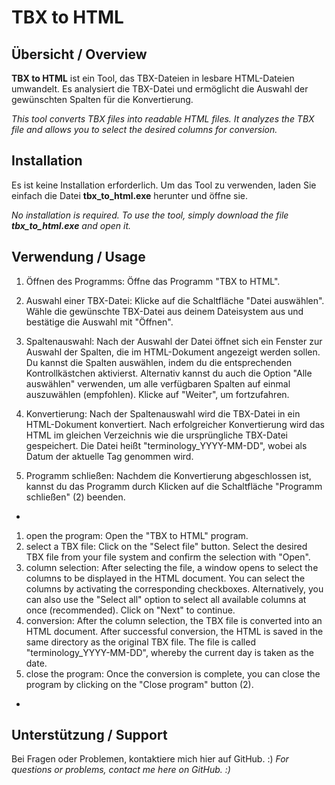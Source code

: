 # TBX to HTML

## Übersicht / Overview
**TBX to HTML** ist ein Tool, das TBX-Dateien in lesbare HTML-Dateien umwandelt. 
Es analysiert die TBX-Datei und ermöglicht die Auswahl der gewünschten Spalten für die Konvertierung.

*This tool converts TBX files into readable HTML files. It analyzes the TBX file and allows you to select the desired columns for conversion.*

## Installation
Es ist keine Installation erforderlich. Um das Tool zu verwenden, laden Sie 
einfach die Datei **tbx_to_html.exe** herunter und öffne sie.

*No installation is required. To use the tool, simply download the file **tbx_to_html.exe** and open it.*

## Verwendung / Usage
1. Öffnen des Programms:
       Öffne das Programm "TBX to HTML".

2. Auswahl einer TBX-Datei:
       Klicke auf die Schaltfläche "Datei auswählen".
       Wähle die gewünschte TBX-Datei aus deinem Dateisystem aus und bestätige die Auswahl mit "Öffnen".

3. Spaltenauswahl:
       Nach der Auswahl der Datei öffnet sich ein Fenster zur Auswahl der Spalten, die im HTML-Dokument angezeigt werden sollen.
       Du kannst die Spalten auswählen, indem du die entsprechenden Kontrollkästchen aktivierst.
       Alternativ kannst du auch die Option "Alle auswählen" verwenden, um alle verfügbaren Spalten auf einmal auszuwählen (empfohlen).
       Klicke auf "Weiter", um fortzufahren.

4. Konvertierung:
       Nach der Spaltenauswahl wird die TBX-Datei in ein HTML-Dokument konvertiert.
       Nach erfolgreicher Konvertierung wird das HTML im gleichen Verzeichnis wie die ursprüngliche TBX-Datei gespeichert. Die Datei heißt "terminology_YYYY-MM-DD", wobei als Datum der aktuelle Tag genommen wird.

5. Programm schließen:
       Nachdem die Konvertierung abgeschlossen ist, kannst du das Programm durch Klicken auf die Schaltfläche "Programm schließen" (2) beenden.

*
1. open the program:
       Open the "TBX to HTML" program.
2. select a TBX file:
       Click on the "Select file" button.
       Select the desired TBX file from your file system and confirm the selection with "Open".
3. column selection:
       After selecting the file, a window opens to select the columns to be displayed in the HTML document.
       You can select the columns by activating the corresponding checkboxes.
       Alternatively, you can also use the "Select all" option to select all available columns at once (recommended).
       Click on "Next" to continue.
4. conversion:
       After the column selection, the TBX file is converted into an HTML document.
       After successful conversion, the HTML is saved in the same directory as the original TBX file. The file is called "terminology_YYYY-MM-DD", whereby the current day is taken as the date.
5. close the program:
       Once the conversion is complete, you can close the program by clicking on the "Close program" button (2).
*

## Unterstützung / Support
Bei Fragen oder Problemen, kontaktiere mich hier auf GitHub. :)
*For questions or problems, contact me here on GitHub. :)*


